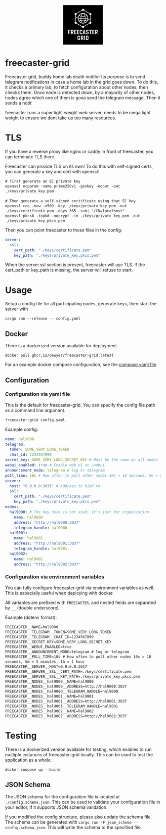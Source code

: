 <div align="center">
<img src="./src/webui/freecaster.svg" alt="Freecaster Logo" width="128" height="128"/>
</div>

# freecaster-grid
Freecaster grid, buddy home lab death notifier
Its purpose is to send telegram notifications in case a home lab in the grid goes down.
To do this, it checks a primary lab, to fetch configuration about other nodes, then checks them.
Once node is detected down, by a mayority of other nodes, nodes agree which one of them is gona send the telegram
message. Then it sends a notif.

freecaster runs a super light weight web server, needs to be mega light weight to ensure we dont take up too many resources.

# TLS

If you have a reverse proxy like nginx or caddy in front of freecaster, you can terminate TLS there.

Freecaster can provide TLS on its own!
To do this with self-signed certs, you can generate a key and cert with openssl:

```
# First generate an EC private key
openssl ecparam -name prime256v1 -genkey -noout -out ./keys/private_key.pem

# Then generate a self-signed certificate using that EC key
openssl req -new -x509 -key ./keys/private_key.pem -out ./keys/certificate.pem -days 365 -subj "/CN=localhost"
openssl pkcs8 -topk8 -nocrypt -in ./keys/private_key.pem -out ./keys/private_key.pkcs.pem
```

Then you can point freecaster to those files in the config:

```yaml
server:
  ssl:
    cert_path: "./keys/certificate.pem"
    key_path: "./keys/private_key.pkcs.pem"
```

When the server.ssl section is present, freecaster will use TLS.
If the cert_path or key_path is missing, the server will refuse to start.

# Usage
Setup a config file for all participating nodes, generate keys, then start the server with
```
cargo run --release -- config.yaml
```

## Docker
There is a dockerized version available for deployment.
```
docker pull ghcr.io/dewyer/freecaster-grid:latest
```
For an example docker compose configuration, see the [compose.yaml file](examples/compose.yaml).

## Configuration

### Configuration via yaml file

This is the default for freecaster-grid. You can specify the config file path as a command line argument.
```bash
freecaster-grid config.yaml
```

Example config:
```yaml
name: hal9000
telegram:
  token: SOME_VERY_LONG_TOKEN
  chat_id: 1234567890 
secret_key: SOME_VERY_LONG_SECRET_KEY # Must be the same on all nodes
webui_enabled: true # Enable web UI at /webui
announcement_mode: telegram # log or telegram
poll_time: 10s # How often to poll other nodes 10s = 10 seconds, 5m = 5 minutes, 1h = 1 hour
server:
  host: "0.0.0.0:3037" # Address to bind to
  ssl:
    cert_path: "./keys/certificate.pem"
    key_path: "./keys/private_key.pkcs.pem"
nodes:
  hal9000: # The key here is not used, it's just for organization
    name: hal9000
    address: "http://hal9000:3037"
    telegram_handle: hal9000
  hal9001:
    name: hal9001
    address: "http://hal9001:3037"
    telegram_handle: hal9001
  hal9002:
    name: hal9002
    address: "http://hal9002:3037"
```

### Configuration via environment variables

You can fully configure freecaster-grid via environment variables as well.
This is especially useful when deploying with docker.

All variables are prefixed with `FREECASTER`, and nested fields are separated by `__` (double underscore).

Example (dotenv format):
```env
FREECASTER__NAME=hal9000
FREECASTER__TELEGRAM__TOKEN=SOME_VERY_LONG_TOKEN
FREECASTER__TELEGRAM__CHAT_ID=1234567890
FREECASTER__SECRET_KEY=SOME_VERY_LONG_SECRET_KEY
FREECASTER__WEBUI_ENABLED=true
FREECASTER__ANNOUNCEMENT_MODE=telegram # log or telegram
FREECASTER__POLL_TIME=10s # How often to poll other nodes 10s = 10 seconds, 5m = 5 minutes, 1h = 1 hour
FREECASTER__SERVER__HOST=0.0.0.0:3037
FREECASTER__SERVER__SSL__CERT_PATH=./keys/certificate.pem
FREECASTER__SERVER__SSL__KEY_PATH=./keys/private_key.pkcs.pem
FREECASTER__NODES__hal9000__NAME=hal9000
FREECASTER__NODES__hal9000__ADDRESS=http://hal9000:3037
FREECASTER__NODES__hal9000__TELEGRAM_HANDLE=hal9000
FREECASTER__NODES__hal9001__NAME=hal9001
FREECASTER__NODES__hal9001__ADDRESS=http://hal9001:3037
FREECASTER__NODES__hal9001__TELEGRAM_HANDLE=hal9001
FREECASTER__NODES__hal9002__NAME=hal9002
FREECASTER__NODES__hal9002__ADDRESS=http://hal9002:3037
```

# Testing
There is a dockerized version available for testing, which enables to run multiple instances of freecaster-grid locally. This can be used to test the application as a whole.
```
docker compose up --build
```

## JSON Schema

The JSON schema for the configuration file is located at `./config.schema.json`.
This can be used to validate your configuration file in your editor, if it supports JSON schema validation.

If you modified the config structure, please also update the schema file.
The schema can be generated with `cargo run -F json_schema -- config.schema.json`.
This will write the schema to the specified file.
